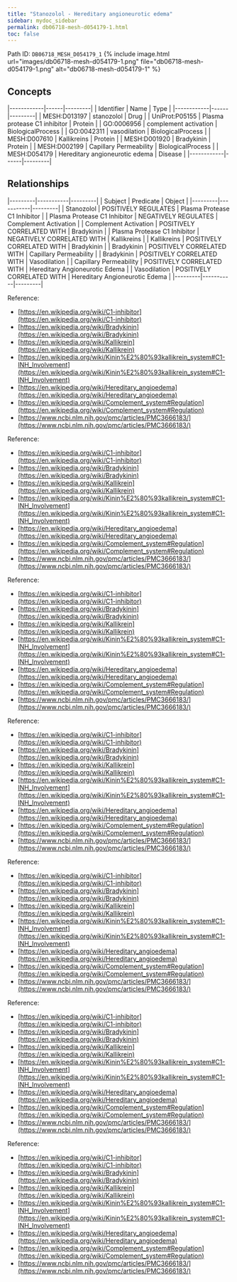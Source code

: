 ```yaml
---
title: "Stanozolol - Hereditary angioneurotic edema"
sidebar: mydoc_sidebar
permalink: db06718-mesh-d054179-1.html
toc: false 
---
```



Path ID: `DB06718_MESH_D054179_1`
{% include image.html url="images/db06718-mesh-d054179-1.png" file="db06718-mesh-d054179-1.png" alt="db06718-mesh-d054179-1" %}

## Concepts

|------------|------|---------|
| Identifier | Name | Type    |
|------------|------|---------|
| MESH:D013197 | stanozolol | Drug |
| UniProt:P05155 | Plasma protease C1 inhibitor | Protein |
| GO:0006956 | complement activation | BiologicalProcess |
| GO:0042311 | vasodilation | BiologicalProcess |
| MESH:D007610 | Kallikreins | Protein |
| MESH:D001920 | Bradykinin | Protein |
| MESH:D002199 | Capillary Permeability | BiologicalProcess |
| MESH:D054179 | Hereditary angioneurotic edema | Disease |
|------------|------|---------|

## Relationships

|---------|-----------|---------|
| Subject | Predicate | Object  |
|---------|-----------|---------|
| Stanozolol | POSITIVELY REGULATES | Plasma Protease C1 Inhibitor |
| Plasma Protease C1 Inhibitor | NEGATIVELY REGULATES | Complement Activation |
| Complement Activation | POSITIVELY CORRELATED WITH | Bradykinin |
| Plasma Protease C1 Inhibitor | NEGATIVELY CORRELATED WITH | Kallikreins |
| Kallikreins | POSITIVELY CORRELATED WITH | Bradykinin |
| Bradykinin | POSITIVELY CORRELATED WITH | Capillary Permeability |
| Bradykinin | POSITIVELY CORRELATED WITH | Vasodilation |
| Capillary Permeability | POSITIVELY CORRELATED WITH | Hereditary Angioneurotic Edema |
| Vasodilation | POSITIVELY CORRELATED WITH | Hereditary Angioneurotic Edema |
|---------|-----------|---------|

Reference: 
  - [https://en.wikipedia.org/wiki/C1-inhibitor](https://en.wikipedia.org/wiki/C1-inhibitor)
  - [https://en.wikipedia.org/wiki/Bradykinin](https://en.wikipedia.org/wiki/Bradykinin)
  - [https://en.wikipedia.org/wiki/Kallikrein](https://en.wikipedia.org/wiki/Kallikrein)
  - [https://en.wikipedia.org/wiki/Kinin%E2%80%93kallikrein_system#C1-INH_Involvement](https://en.wikipedia.org/wiki/Kinin%E2%80%93kallikrein_system#C1-INH_Involvement)
  - [https://en.wikipedia.org/wiki/Hereditary_angioedema](https://en.wikipedia.org/wiki/Hereditary_angioedema)
  - [https://en.wikipedia.org/wiki/Complement_system#Regulation](https://en.wikipedia.org/wiki/Complement_system#Regulation)
  - [https://www.ncbi.nlm.nih.gov/pmc/articles/PMC3666183/](https://www.ncbi.nlm.nih.gov/pmc/articles/PMC3666183/)

Reference: 
  - [https://en.wikipedia.org/wiki/C1-inhibitor](https://en.wikipedia.org/wiki/C1-inhibitor)
  - [https://en.wikipedia.org/wiki/Bradykinin](https://en.wikipedia.org/wiki/Bradykinin)
  - [https://en.wikipedia.org/wiki/Kallikrein](https://en.wikipedia.org/wiki/Kallikrein)
  - [https://en.wikipedia.org/wiki/Kinin%E2%80%93kallikrein_system#C1-INH_Involvement](https://en.wikipedia.org/wiki/Kinin%E2%80%93kallikrein_system#C1-INH_Involvement)
  - [https://en.wikipedia.org/wiki/Hereditary_angioedema](https://en.wikipedia.org/wiki/Hereditary_angioedema)
  - [https://en.wikipedia.org/wiki/Complement_system#Regulation](https://en.wikipedia.org/wiki/Complement_system#Regulation)
  - [https://www.ncbi.nlm.nih.gov/pmc/articles/PMC3666183/](https://www.ncbi.nlm.nih.gov/pmc/articles/PMC3666183/)

Reference: 
  - [https://en.wikipedia.org/wiki/C1-inhibitor](https://en.wikipedia.org/wiki/C1-inhibitor)
  - [https://en.wikipedia.org/wiki/Bradykinin](https://en.wikipedia.org/wiki/Bradykinin)
  - [https://en.wikipedia.org/wiki/Kallikrein](https://en.wikipedia.org/wiki/Kallikrein)
  - [https://en.wikipedia.org/wiki/Kinin%E2%80%93kallikrein_system#C1-INH_Involvement](https://en.wikipedia.org/wiki/Kinin%E2%80%93kallikrein_system#C1-INH_Involvement)
  - [https://en.wikipedia.org/wiki/Hereditary_angioedema](https://en.wikipedia.org/wiki/Hereditary_angioedema)
  - [https://en.wikipedia.org/wiki/Complement_system#Regulation](https://en.wikipedia.org/wiki/Complement_system#Regulation)
  - [https://www.ncbi.nlm.nih.gov/pmc/articles/PMC3666183/](https://www.ncbi.nlm.nih.gov/pmc/articles/PMC3666183/)

Reference: 
  - [https://en.wikipedia.org/wiki/C1-inhibitor](https://en.wikipedia.org/wiki/C1-inhibitor)
  - [https://en.wikipedia.org/wiki/Bradykinin](https://en.wikipedia.org/wiki/Bradykinin)
  - [https://en.wikipedia.org/wiki/Kallikrein](https://en.wikipedia.org/wiki/Kallikrein)
  - [https://en.wikipedia.org/wiki/Kinin%E2%80%93kallikrein_system#C1-INH_Involvement](https://en.wikipedia.org/wiki/Kinin%E2%80%93kallikrein_system#C1-INH_Involvement)
  - [https://en.wikipedia.org/wiki/Hereditary_angioedema](https://en.wikipedia.org/wiki/Hereditary_angioedema)
  - [https://en.wikipedia.org/wiki/Complement_system#Regulation](https://en.wikipedia.org/wiki/Complement_system#Regulation)
  - [https://www.ncbi.nlm.nih.gov/pmc/articles/PMC3666183/](https://www.ncbi.nlm.nih.gov/pmc/articles/PMC3666183/)

Reference: 
  - [https://en.wikipedia.org/wiki/C1-inhibitor](https://en.wikipedia.org/wiki/C1-inhibitor)
  - [https://en.wikipedia.org/wiki/Bradykinin](https://en.wikipedia.org/wiki/Bradykinin)
  - [https://en.wikipedia.org/wiki/Kallikrein](https://en.wikipedia.org/wiki/Kallikrein)
  - [https://en.wikipedia.org/wiki/Kinin%E2%80%93kallikrein_system#C1-INH_Involvement](https://en.wikipedia.org/wiki/Kinin%E2%80%93kallikrein_system#C1-INH_Involvement)
  - [https://en.wikipedia.org/wiki/Hereditary_angioedema](https://en.wikipedia.org/wiki/Hereditary_angioedema)
  - [https://en.wikipedia.org/wiki/Complement_system#Regulation](https://en.wikipedia.org/wiki/Complement_system#Regulation)
  - [https://www.ncbi.nlm.nih.gov/pmc/articles/PMC3666183/](https://www.ncbi.nlm.nih.gov/pmc/articles/PMC3666183/)

Reference: 
  - [https://en.wikipedia.org/wiki/C1-inhibitor](https://en.wikipedia.org/wiki/C1-inhibitor)
  - [https://en.wikipedia.org/wiki/Bradykinin](https://en.wikipedia.org/wiki/Bradykinin)
  - [https://en.wikipedia.org/wiki/Kallikrein](https://en.wikipedia.org/wiki/Kallikrein)
  - [https://en.wikipedia.org/wiki/Kinin%E2%80%93kallikrein_system#C1-INH_Involvement](https://en.wikipedia.org/wiki/Kinin%E2%80%93kallikrein_system#C1-INH_Involvement)
  - [https://en.wikipedia.org/wiki/Hereditary_angioedema](https://en.wikipedia.org/wiki/Hereditary_angioedema)
  - [https://en.wikipedia.org/wiki/Complement_system#Regulation](https://en.wikipedia.org/wiki/Complement_system#Regulation)
  - [https://www.ncbi.nlm.nih.gov/pmc/articles/PMC3666183/](https://www.ncbi.nlm.nih.gov/pmc/articles/PMC3666183/)

Reference: 
  - [https://en.wikipedia.org/wiki/C1-inhibitor](https://en.wikipedia.org/wiki/C1-inhibitor)
  - [https://en.wikipedia.org/wiki/Bradykinin](https://en.wikipedia.org/wiki/Bradykinin)
  - [https://en.wikipedia.org/wiki/Kallikrein](https://en.wikipedia.org/wiki/Kallikrein)
  - [https://en.wikipedia.org/wiki/Kinin%E2%80%93kallikrein_system#C1-INH_Involvement](https://en.wikipedia.org/wiki/Kinin%E2%80%93kallikrein_system#C1-INH_Involvement)
  - [https://en.wikipedia.org/wiki/Hereditary_angioedema](https://en.wikipedia.org/wiki/Hereditary_angioedema)
  - [https://en.wikipedia.org/wiki/Complement_system#Regulation](https://en.wikipedia.org/wiki/Complement_system#Regulation)
  - [https://www.ncbi.nlm.nih.gov/pmc/articles/PMC3666183/](https://www.ncbi.nlm.nih.gov/pmc/articles/PMC3666183/)
